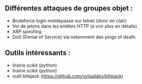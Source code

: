 ## Différentes attaques de groupes objet :

 - Bruteforce login motdepasse sur telnet (donc en clair)
 - Vol de jetons dans les entêtes HTTP (a voir plus en détails)
 - ARP spoofing
 - DoS (Denial of Service) via notamment des pings of death.


## Outils intéressants :

 - lirairie scikit (python)
 - lirairie scikit (python)
 - outil btlejack (https://github.com/virtualabs/btlejack)

